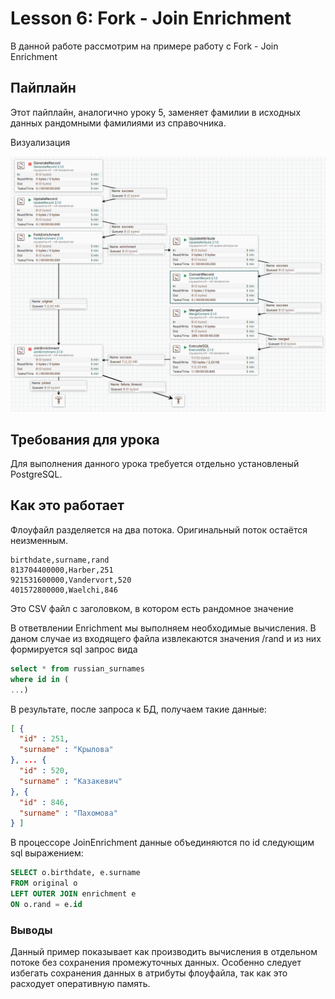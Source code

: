 # Lesson 6: Fork - Join Enrichment

В данной работе рассмотрим на примере работу с Fork - Join Enrichment

## Пайплайн
Этот пайплайн, аналогично уроку 5, заменяет фамилии в исходных данных рандомными фамилиями из справочника.

Визуализация

![NiFi Flow](pipeline.png)

## Требования для урока
Для выполнения данного урока требуется отдельно установленый PostgreSQL. 

## Как это работает
Флоуфайл разделяется на два потока. Оригинальный поток остаётся неизменным. 
```csv
birthdate,surname,rand
813704400000,Harber,251
921531600000,Vandervort,520
401572800000,Waelchi,846
```
Это CSV файл с заголовком, в котором есть рандомное значение

В ответвлении Enrichment мы выполняем необходимые вычисления.
В даном случае из входящего файла извлекаются значения /rand и из них формируется sql запрос вида
```sql
select * from russian_surnames
where id in (
...)
```
В результате, после запроса к БД, получаем такие данные:
```json
[ {
  "id" : 251,
  "surname" : "Крылова"
}, ... {
  "id" : 520,
  "surname" : "Казакевич"
}, {
  "id" : 846,
  "surname" : "Пахомова"
} ]
```
В процессоре JoinEnrichment данные объединяются по id следующим sql выражением:
```sql
SELECT o.birthdate, e.surname 
FROM original o
LEFT OUTER JOIN enrichment e
ON o.rand = e.id
```
### Выводы

Данный пример показывает как производить вычисления в отдельном потоке без сохранения промежуточных данных. 
Особенно следует избегать сохранения данных в атрибуты флоуфайла, так как это расходует оперативную память. 
